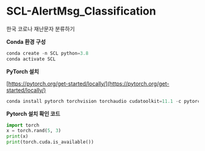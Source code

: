 # SCL-AlertMsg_Classification
한국 코로나 재난문자 분류하기

**Conda 환경 구성**

```jsx
conda create -n SCL python=3.8
conda activate SCL
```

**PyTorch 설치**

[https://pytorch.org/get-started/locally/](https://pytorch.org/get-started/locally/)

```jsx
conda install pytorch torchvision torchaudio cudatoolkit=11.1 -c pytorch -c conda-forge
```

**Pytorch 설치 확인 코드**

```python
import torch
x = torch.rand(5, 3)
print(x)
print(torch.cuda.is_available())
```